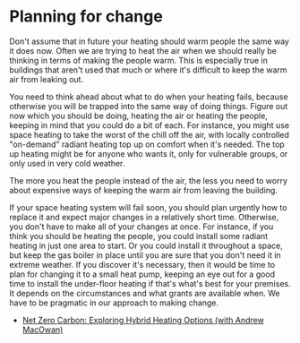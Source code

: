 # Planning for change

Don't assume that in future your heating should warm people the same way it does now.  Often we are trying to heat the air when we should really be thinking in terms of making the people warm.  This is especially true in buildings that aren't used that much or where it's difficult to keep the warm air from leaking out.


You need to think ahead about what to do when your heating fails, because otherwise you will be trapped into the same way of doing things.  Figure out now which you should be doing, heating the air or heating the people, keeping in mind that you could do a bit of each.  For instance, you might use space heating to take the worst of the chill off the air, with locally controlled "on-demand" radiant heating top up on comfort when it's needed.  The top up heating might be for anyone who wants it, only for vulnerable groups, or only used in very cold weather.   

The more you heat the people instead of the air, the less you need to worry about expensive ways of keeping the warm air from leaving the building.

If your space heating system will fail soon, you should plan urgently how to replace it and expect major changes in a relatively short time.   Otherwise, you don't have to make all of your changes at once.  For instance, if you think you should be heating the people, you could install some radiant heating in just one area to start.  Or you could install it throughout a space, but keep the gas boiler in place until you are sure that you don't need it in extreme weather.  If you discover it's necessary, then it would be time to plan for changing it to a small heat pump, keeping an eye out for a good time to install the under-floor heating if that's what's best for your premises.  It depends on the circumstances and what grants are available when.  We have to be pragmatic in our approach to making change.  

- [Net Zero Carbon: Exploring Hybrid Heating Options (with Andrew MacOwan)](https://www.youtube.com/watch?v=WpwMTdOZeWI)

<!-- :TODO: need "why not just install another gas boiler" before this somewhere. Volatile pricing, hydrogen expensive. -->
